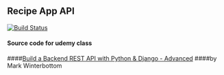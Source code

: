 ## Recipe App API
[![Build Status](https://travis-ci.com/xujiayi1256/recipe-app-api.svg?branch=main)](https://travis-ci.com/xujiayi1256/recipe-app-api)


#### Source code for udemy class
####[Build a Backend REST API with Python & Django - Advanced](https://www.udemy.com/share/1021e62@Pm5gVGFgT1IJdkBDB3pOfT5HYH1L/)
####by Mark Winterbottom